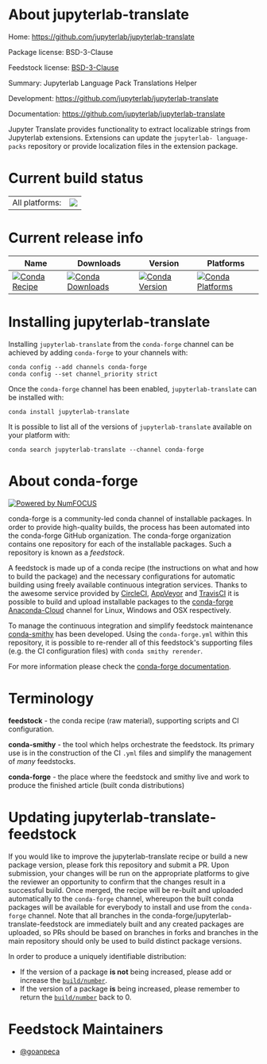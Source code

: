 About jupyterlab-translate
==========================

Home: https://github.com/jupyterlab/jupyterlab-translate

Package license: BSD-3-Clause

Feedstock license: [BSD-3-Clause](https://github.com/conda-forge/jupyterlab-translate-feedstock/blob/master/LICENSE.txt)

Summary: Jupyterlab Language Pack Translations Helper

Development: https://github.com/jupyterlab/jupyterlab-translate

Documentation: https://github.com/jupyterlab/jupyterlab-translate

Jupyter Translate provides functionality to extract localizable strings
from Jupyterlab extensions. Extensions can update the `jupyterlab-
language-packs` repository or provide localization files in the extension
package.


Current build status
====================


<table><tr><td>All platforms:</td>
    <td>
      <a href="https://dev.azure.com/conda-forge/feedstock-builds/_build/latest?definitionId=10746&branchName=master">
        <img src="https://dev.azure.com/conda-forge/feedstock-builds/_apis/build/status/jupyterlab-translate-feedstock?branchName=master">
      </a>
    </td>
  </tr>
</table>

Current release info
====================

| Name | Downloads | Version | Platforms |
| --- | --- | --- | --- |
| [![Conda Recipe](https://img.shields.io/badge/recipe-jupyterlab--translate-green.svg)](https://anaconda.org/conda-forge/jupyterlab-translate) | [![Conda Downloads](https://img.shields.io/conda/dn/conda-forge/jupyterlab-translate.svg)](https://anaconda.org/conda-forge/jupyterlab-translate) | [![Conda Version](https://img.shields.io/conda/vn/conda-forge/jupyterlab-translate.svg)](https://anaconda.org/conda-forge/jupyterlab-translate) | [![Conda Platforms](https://img.shields.io/conda/pn/conda-forge/jupyterlab-translate.svg)](https://anaconda.org/conda-forge/jupyterlab-translate) |

Installing jupyterlab-translate
===============================

Installing `jupyterlab-translate` from the `conda-forge` channel can be achieved by adding `conda-forge` to your channels with:

```
conda config --add channels conda-forge
conda config --set channel_priority strict
```

Once the `conda-forge` channel has been enabled, `jupyterlab-translate` can be installed with:

```
conda install jupyterlab-translate
```

It is possible to list all of the versions of `jupyterlab-translate` available on your platform with:

```
conda search jupyterlab-translate --channel conda-forge
```


About conda-forge
=================

[![Powered by NumFOCUS](https://img.shields.io/badge/powered%20by-NumFOCUS-orange.svg?style=flat&colorA=E1523D&colorB=007D8A)](http://numfocus.org)

conda-forge is a community-led conda channel of installable packages.
In order to provide high-quality builds, the process has been automated into the
conda-forge GitHub organization. The conda-forge organization contains one repository
for each of the installable packages. Such a repository is known as a *feedstock*.

A feedstock is made up of a conda recipe (the instructions on what and how to build
the package) and the necessary configurations for automatic building using freely
available continuous integration services. Thanks to the awesome service provided by
[CircleCI](https://circleci.com/), [AppVeyor](https://www.appveyor.com/)
and [TravisCI](https://travis-ci.com/) it is possible to build and upload installable
packages to the [conda-forge](https://anaconda.org/conda-forge)
[Anaconda-Cloud](https://anaconda.org/) channel for Linux, Windows and OSX respectively.

To manage the continuous integration and simplify feedstock maintenance
[conda-smithy](https://github.com/conda-forge/conda-smithy) has been developed.
Using the ``conda-forge.yml`` within this repository, it is possible to re-render all of
this feedstock's supporting files (e.g. the CI configuration files) with ``conda smithy rerender``.

For more information please check the [conda-forge documentation](https://conda-forge.org/docs/).

Terminology
===========

**feedstock** - the conda recipe (raw material), supporting scripts and CI configuration.

**conda-smithy** - the tool which helps orchestrate the feedstock.
                   Its primary use is in the construction of the CI ``.yml`` files
                   and simplify the management of *many* feedstocks.

**conda-forge** - the place where the feedstock and smithy live and work to
                  produce the finished article (built conda distributions)


Updating jupyterlab-translate-feedstock
=======================================

If you would like to improve the jupyterlab-translate recipe or build a new
package version, please fork this repository and submit a PR. Upon submission,
your changes will be run on the appropriate platforms to give the reviewer an
opportunity to confirm that the changes result in a successful build. Once
merged, the recipe will be re-built and uploaded automatically to the
`conda-forge` channel, whereupon the built conda packages will be available for
everybody to install and use from the `conda-forge` channel.
Note that all branches in the conda-forge/jupyterlab-translate-feedstock are
immediately built and any created packages are uploaded, so PRs should be based
on branches in forks and branches in the main repository should only be used to
build distinct package versions.

In order to produce a uniquely identifiable distribution:
 * If the version of a package **is not** being increased, please add or increase
   the [``build/number``](https://docs.conda.io/projects/conda-build/en/latest/resources/define-metadata.html#build-number-and-string).
 * If the version of a package **is** being increased, please remember to return
   the [``build/number``](https://docs.conda.io/projects/conda-build/en/latest/resources/define-metadata.html#build-number-and-string)
   back to 0.

Feedstock Maintainers
=====================

* [@goanpeca](https://github.com/goanpeca/)

